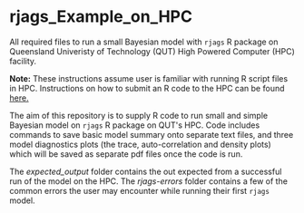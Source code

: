 # rjags_Example_on_HPC

All required files to run a small Bayesian model with ``rjags`` R package on Queensland Univeristy of Technology (QUT) High Powered Computer (HPC) facility.

**Note:** These instructions assume user is familiar with running R script files in HPC. Instructions on how to submit an R code to the HPC can be found [here.](https://gist.github.com/brfitzpatrick/132cedf8206ef45abe41f3552819a909)

The aim of this repository is to supply R code to run small and simple Bayesian model on ``rjags`` R package on QUT's HPC. Code includes commands to save basic model summary onto separate text files, and three model diagnostics plots (the trace, auto-correlation and density plots) which will be saved as separate pdf files once the code is run.

The *expected_output* folder contains the out expected from a successful run of the model on the HPC. The *rjags-errors* folder contains a few of the common errors the user may encounter while running their first ``rjags`` model.
